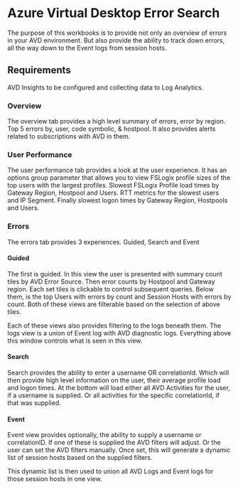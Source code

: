 # Azure Virtual Desktop Error Search

The purpose of this workbooks is to provide not only an overview of errors in your AVD environment. But also provide the ability to track down errors, all the way down to the Event logs from session hosts.

## Requirements

AVD Insights to be configured and collecting data to Log Analytics.

### Overview

The overview tab provides a high level summary of errors, error by region. Top 5 errors by, user, code symbolic, & hostpool. It also provides alerts related to subscriptions with AVD in them.

### User Performance

The user performance tab provides a look at the user experience. It has an options group parameter that allows you to view FSLogix profile sizes of the top users with the largest profiles. Slowest FSLogix Profile load times by Gateway Region, Hostpool and Users. RTT metrics for the slowest users and IP Segment. Finally slowest logon times by Gateway Region, Hostpools and Users.  

### Errors

The errors tab provides 3 experiences. Guided, Search and Event

#### Guided
 The first is guided. In this view the user is presented with summary count tiles by AVD Error Source. Then error counts by Hostpool and Gateway region. Each set tiles is clickable to control subsequent queries. Below them, is the top Users with errors by count and Session Hosts with errors by count. Both of these views are filterable based on the selection of above tiles. 

Each of these views also provides filtering to the logs beneath them. The logs view is a union of Event log with AVD diagnostic logs. Everything above this window controls what is seen in this view. 

#### Search

Search provides the ability to enter a username OR correlationId. Which will then provide high level information on the user, their average profile load and logon times. At the bottom will load either all AVD Activities for the user, if a username is supplied. Or all activities for the specific correlationId, if that was supplied.

#### Event

Event view provides optionally, the ability to supply a username or correlationID. If one of these is supplied the AVD filters will adjust. Or the user can set the AVD filters manually. Once set, this will generate a dynamic list of session hosts based on the supplied filters.

This dynamic list is then used to union all AVD Logs and Event logs for those session hosts in one view.